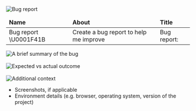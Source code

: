 <img src="https://readme-typing-svg.demolab.com?font=Poppins&weight=700&size=25&duration=1&pause=1&color=EB008B&center=true&vCenter=true&repeat=false&width=150&height=25&lines=BUG REPORT" alt="Bug report" />

<br/>

<table align="left">
    <thead>
        <tr>
            <td> <b> Name </b> </td>
            <td> <b> About </b> </td>
            <td> <b> Title </b> </td>
        </tr>
    </thead>
    <tbody>
        <tr>
            <td> Bug report \U0001F41B </td>
            <td> Create a bug report to help me improve </td>
            <td> Bug report: </td>
        </tr>
    </tbody>
</table>

<br/>
<br/>
<br/>
<br/>
<br/>

<img src="https://readme-typing-svg.demolab.com?font=Poppins&weight=600&size=19&duration=1&pause=1&color=00B8B5&center=true&vCenter=true&repeat=false&width=265&height=19&lines=A brief summary of the bug" alt="A brief summary of the bug" />

<!-- A precise and clear explanation of what the bug is. -->

<br/>
<br/>

<img src="https://readme-typing-svg.demolab.com?font=Poppins&weight=600&size=19&duration=1&pause=1&color=00B8B5&center=true&vCenter=true&repeat=false&width=270&height=19&lines=Expected vs actual outcome" alt="Expected vs actual outcome" />

<!-- A precise and clear description of the expected outcome and the actual outcome observed. -->

<br/>
<br/>

<img src="https://readme-typing-svg.demolab.com?font=Poppins&weight=600&size=19&duration=1&pause=1&color=00B8B5&center=true&vCenter=true&repeat=false&width=175&height=19&lines=Additional context" alt="Additional context" />

- Screenshots, if applicable
- Environment details (e.g. browser, operating system, version of the project)
